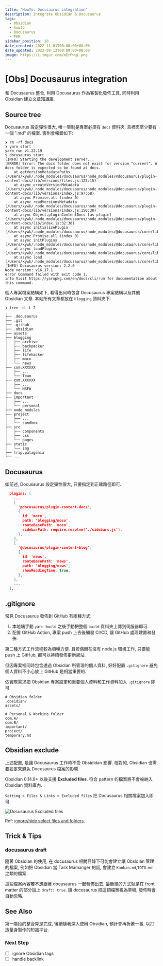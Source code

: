 ```yaml
---
title: "HowTo: Docusaurus integration"
description: Integrate Obsidian & Docusaurus
tags:
  - Obsidian
  - howto
  - Docusaurus
  - PKM
sidebar_position: 10
date_created: 2022-11-01T00:00:00+08:00
date_updated: 2023-09-12T00:00:00+08:00
image: https://i.imgur.com/mErPwqL.png
---
```


[Obs] Docusaurus integration
============================

和 Docusaurus 整合, 利用 Docusaurus 作為客製化發佈工具, 
同時利用 Obsidian 建立文章知識庫.


Source tree
-----------

Docusaurus 設定彈性很大, 
唯一限制是專案必須有 `docs` 資料夾, 且裡面至少要有一個 ".md" 的檔案. 否則會報錯如下:

``` shell
❯ rm -rf docs
❯ yarn start
yarn run v1.22.19
$ docusaurus start
[INFO] Starting the development server...
[ERROR] Error: The docs folder does not exist for version "current". A docs folder is expected to be found at docs.
    at getVersionMetadataPaths (/Users/kywk/.node_modules/docusaurus/node_modules/@docusaurus/plugin-content-docs/lib/versions/files.js:123:15)
    at async createVersionMetadata (/Users/kywk/.node_modules/docusaurus/node_modules/@docusaurus/plugin-content-docs/lib/versions/index.js:97:68)
    at async Promise.all (index 0)
    at async readVersionsMetadata (/Users/kywk/.node_modules/docusaurus/node_modules/@docusaurus/plugin-content-docs/lib/versions/index.js:150:30)
    at async Object.pluginContentDocs [as plugin] (/Users/kywk/.node_modules/docusaurus/node_modules/@docusaurus/plugin-content-docs/lib/index.js:32:30)
    at async initializePlugin (/Users/kywk/.node_modules/docusaurus/node_modules/@docusaurus/core/lib/server/plugins/init.js:83:32)
    at async Promise.all (index 0)
    at async initPlugins (/Users/kywk/.node_modules/docusaurus/node_modules/@docusaurus/core/lib/server/plugins/init.js:91:21)
    at async loadPlugins (/Users/kywk/.node_modules/docusaurus/node_modules/@docusaurus/core/lib/server/plugins/index.js:26:21)
    at async load (/Users/kywk/.node_modules/docusaurus/node_modules/@docusaurus/core/lib/server/index.js:76:58)
[INFO] Docusaurus version: 2.2.0
Node version: v16.17.1
error Command failed with exit code 1.
info Visit https://yarnpkg.com/en/docs/cli/run for documentation about this command.
```

個人專案檔案結構如下, 看得出同時包含 Docusaurus 專案結構以及其他 Obsidian 文章.
本站所有文章都放在 `blogging` 資料夾下.

```
❯ tree -d -L 2
.
├── .docusaurus
├── .git
├── .github
├── .obsidian
├── assets
├── blogging
│   ├── archive
│   ├── backpacker
│   ├── life
│   ├── lifehacker
│   ├── moco
│   └── news
├── com.XXXXXX
│   ├── ...
│   └── Team
├── com.XXXXXX
│   ├── ...
│   └── NSFW
├── docs
├── important
│   ├── ...
│   └── personal
├── node_modules
├── project
│   ├── ...
│   └── sandbox
├── src
│   ├── components
│   ├── css
│   └── pages
├── static
│   └── img
├── trip.patagonia
└── ...
```


Docusaurus
----------

如前述, Docusaurus 設定彈性很大, 只要指定到正確路徑即可.

``` json
  plugins: [
    ...
    [
      '@docusaurus/plugin-content-docs',
      {
        id: 'moco',
        path: 'blogging/moco',
        routeBasePath: 'moco',
        sidebarPath: require.resolve('./sidebars.js'),
      },
    ],    
    [
      '@docusaurus/plugin-content-blog',
      {
        id: 'news',
        routeBasePath: 'news',
        path: 'blogging/news',
        showReadingTime: true,
      },
    ],
    ...
  ],
```


.gitignore
----------

常見 Docusaurus 發佈到 GitHub 有兩種方式:

1. 本地端手動 `yarn build` 之後手動把整個 `build` 資料夾上傳到伺服器即可.
2. 配置 GitHub Action, 專案 push 上去後觸發 CI/CD, 讓 GitHub 處理建置和發佈.

第二種方式工作流程較為順暢方便. 且若偶爾在沒有 node.js 環境工作, 
只要能 push 上 GitHub, 都可以持續發佈更新網站.

但因專案裡同時包含透過 Obsidian 所管理的個人資料, 
好好配置 `.gitignore` 避免個人資料不小心放上 GitHub 是相當重要的.

依實際需求把 Obsidian 專案設定和重要個人資料和工作資料加入 `.gitignore` 即可.

``` .gitignore
# Obsidian folder
.obsidian/
assets/

# Personal & Working folder
com.A/
com.B/
important/
project/
temporary.md
```


Obsidian exclude
----------------

上述配置, 是讓 Docusaurus 工作時不受 Obsididan 影響. 
相對的, Obsidian 也需要設定來避免 Docusaurus 檔案的影響.

Obsidian 0.14.6+ 以後支援 __Excluded files__. 
符合 pattern 的檔案將不會被納入 Obsidian 資料庫內.

`Setting > Files & Links > Excluded files` 把 Docusaurus 相關檔案加入即可.

![Docusaurus Excluded files](https://lh3.googleusercontent.com/pw/AL9nZEW9MMhjprzD-lhJs-LqPuIui3xGYg3AJJk5H5HNOjk-EVujiUzyZP7Oa31Ac1F4F84Av_ECyN4y7b3-UHf3k9ccGvYYjpG7MqxsToNuytl9QElvcZqqdkHCTLhpoptnuGAHlCVMJcirsx0-X4CxVO73sw=w800-no?authuser=0)

Ref: [ignore/hide select files and folders](https://forum.obsidian.md/t/config-to-ignore-hide-select-files-and-folders/4186),


Trick & Tips
------------

### docusaurus draft ###

隨著 Obsidian 的使用, 在 docusaurus 相關目錄下可能會建立讓 Obsidian 管理的檔案,
例如把 Obsidian 當 Task Mamanger 的話, 會建立 `Kanban.md`,`TOTO.md` 之類的檔案.

這些檔案內容若不想跟著 docusaurus 一起發佈出去. 最簡單的方式就是在 front matter 的部分加上 `draft: true`.
讓 docusaurus 把這類檔案視為草稿, 發佈時會自動忽略. 


See Also
--------

第一階段的整合算是完成, 後續隨著深入使用 Obsidian, 
預計會再折騰一番, 以打造量身製作的知識平台.

### Next Step ###

- [ ] ignore Obsidian tags
- [ ] handle backlink

